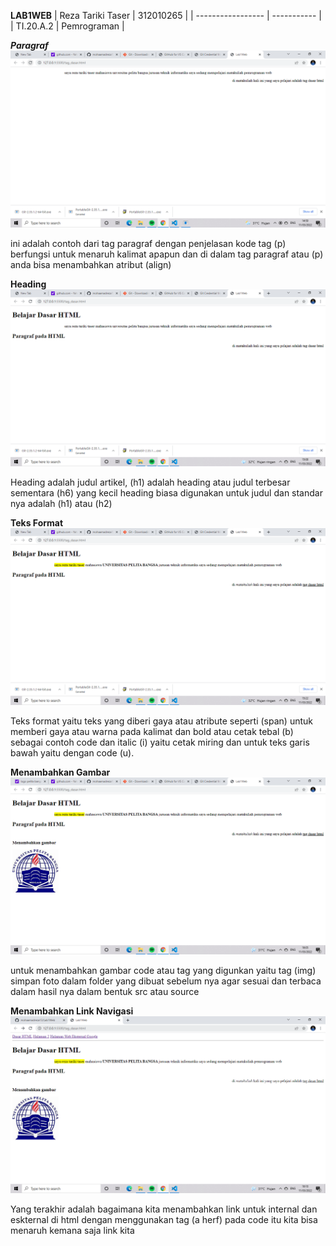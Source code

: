 **LAB1WEB**
| Reza Tariki Taser | 312010265   |
| ----------------- | ----------- |
| TI.20.A.2         | Pemrograman |

***Paragraf***
![menambahkan_paragraf](img/paragraf.png)

ini adalah contoh dari tag paragraf dengan penjelasan kode tag (p) berfungsi untuk menaruh kalimat apapun dan di dalam tag paragraf atau (p) anda bisa menambahkan atribut (align)

**Heading**
![menambahkan_heading](img/Heading.png)

Heading adalah judul artikel, (h1) adalah heading atau judul terbesar sementara (h6) yang kecil heading biasa digunakan untuk judul dan standar nya adalah (h1) atau (h2)

**Teks Format**
![menambahkan_teksformat](img/teks_format.png)

Teks format yaitu teks yang diberi gaya atau atribute seperti (span) untuk memberi gaya atau warna pada kalimat dan bold atau cetak tebal (b) sebagai contoh code dan italic (i) yaitu cetak miring dan untuk teks garis bawah yaitu dengan code (u).

**Menambahkan Gambar**
![menambahkan_gambar](img/menambahkan_gambar.png)

untuk menambahkan gambar code atau tag yang digunkan yaitu tag (img) simpan foto dalam folder yang dibuat sebelum nya agar sesuai dan terbaca dalam hasil nya dalam bentuk src atau source

**Menambahkan Link Navigasi**
![menambahkan_linknavigasi](img/menambahkan_linknavigasi.png)

Yang terakhir adalah bagaimana kita menambahkan link untuk internal dan eskternal di html dengan menggunakan tag (a herf) pada code itu kita bisa menaruh kemana saja link kita